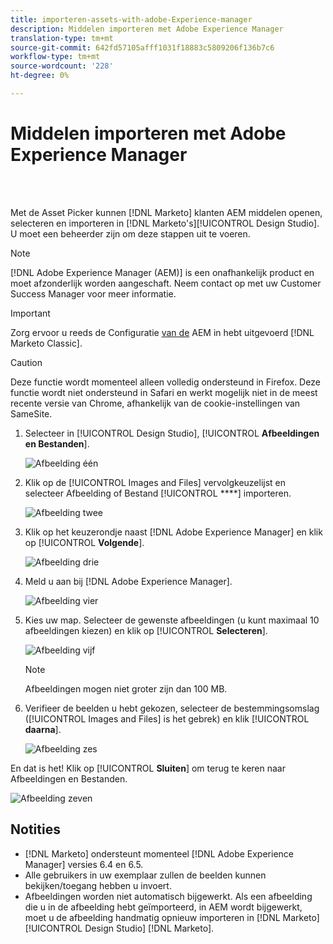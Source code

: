 ```yaml
---
title: importeren-assets-with-adobe-Experience-manager
description: Middelen importeren met Adobe Experience Manager
translation-type: tm+mt
source-git-commit: 642fd57105afff1031f18883c5809206f136b7c6
workflow-type: tm+mt
source-wordcount: '228'
ht-degree: 0%

---
```



# Middelen importeren met Adobe Experience Manager

<br> 

Met de Asset Picker kunnen [!DNL Marketo] klanten AEM middelen openen, selecteren en importeren in [!DNL Marketo's][!UICONTROL Design Studio]. U moet een beheerder zijn om deze stappen uit te voeren.

>[!NOTE]
>[!DNL Adobe Experience Manager (AEM)] is een onafhankelijk product en moet afzonderlijk worden aangeschaft. Neem contact op met uw Customer Success Manager voor meer informatie.

>[!IMPORTANT]
>Zorg ervoor u reeds de Configuratie [van de](https://docs.marketo.com/x/FwPLAQ) AEM in hebt uitgevoerd [!DNL Marketo Classic].

>[!CAUTION]
>
>Deze functie wordt momenteel alleen volledig ondersteund in Firefox. Deze functie wordt niet ondersteund in Safari en werkt mogelijk niet in de meest recente versie van Chrome, afhankelijk van de cookie-instellingen van SameSite.

1. Selecteer in [!UICONTROL Design Studio], [!UICONTROL **Afbeeldingen en Bestanden**].

   ![Afbeelding één](/help/sky/assets/design-studio/importing-assets-with-adobe-experience-manager/importing-assets-with-adobe-experience-manager-1.png)

1. Klik op de [!UICONTROL Images and Files] vervolgkeuzelijst en selecteer Afbeelding of Bestand [!UICONTROL ****] importeren.

   ![Afbeelding twee](/help/sky/assets/design-studio/importing-assets-with-adobe-experience-manager/importing-assets-with-adobe-experience-manager-2.png)

1. Klik op het keuzerondje naast [!DNL Adobe Experience Manager] en klik op [!UICONTROL **Volgende**].

   ![Afbeelding drie](/help/sky/assets/design-studio/importing-assets-with-adobe-experience-manager/importing-assets-with-adobe-experience-manager-3.png)

1. Meld u aan bij [!DNL Adobe Experience Manager].

   ![Afbeelding vier](/help/sky/assets/design-studio/importing-assets-with-adobe-experience-manager/importing-assets-with-adobe-experience-manager-4.png)

1. Kies uw map. Selecteer de gewenste afbeeldingen (u kunt maximaal 10 afbeeldingen kiezen) en klik op [!UICONTROL **Selecteren**].

   ![Afbeelding vijf](/help/sky/assets/design-studio/importing-assets-with-adobe-experience-manager/importing-assets-with-adobe-experience-manager-5.png)

   >[!NOTE]
   >
   >Afbeeldingen mogen niet groter zijn dan 100 MB.

1. Verifieer de beelden u hebt gekozen, selecteer de bestemmingsomslag ([!UICONTROL Images and Files] is het gebrek) en klik [!UICONTROL **daarna**].

   ![Afbeelding zes](/help/sky/assets/design-studio/importing-assets-with-adobe-experience-manager/importing-assets-with-adobe-experience-manager-6.png)

En dat is het! Klik op [!UICONTROL **Sluiten**] om terug te keren naar Afbeeldingen en Bestanden.

![Afbeelding zeven](/help/sky/assets/design-studio/importing-assets-with-adobe-experience-manager/importing-assets-with-adobe-experience-manager-7.png)

## Notities

* [!DNL Marketo] ondersteunt momenteel [!DNL Adobe Experience Manager] versies 6.4 en 6.5.
* Alle gebruikers in uw exemplaar zullen de beelden kunnen bekijken/toegang hebben u invoert.
* Afbeeldingen worden niet automatisch bijgewerkt. Als een afbeelding die u in de afbeelding hebt geïmporteerd, in AEM wordt bijgewerkt, moet u de afbeelding handmatig opnieuw importeren in [!DNL Marketo] [!UICONTROL Design Studio] [!DNL Marketo].
